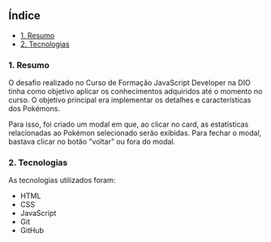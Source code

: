 
## Índice

* [1. Resumo](#1-resumo) 
* [2. Tecnologias](#2-tecnologias) 

### 1. Resumo

O desafio realizado no Curso de Formação JavaScript Developer na DIO tinha como objetivo aplicar os conhecimentos adquiridos até o momento no curso. O objetivo principal era implementar os detalhes e características dos Pokémons.

Para isso, foi criado um modal em que, ao clicar no card, as estatísticas relacionadas ao Pokémon selecionado serão exibidas. Para fechar o modal, bastava clicar no botão "voltar" ou fora do modal.

### 2. Tecnologias

As tecnologias utilizados foram:

- HTML
- CSS
- JavaScript
- Git
- GitHub





